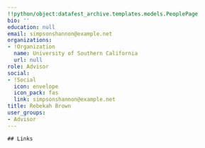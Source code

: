 ```yaml
---
!!python/object:datafest_archive.templates.models.PeoplePage
bio: ''
education: null
email: simpsonshannon@example.net
organizations:
- !Organization
  name: University of Southern California
  url: null
role: Advisor
social:
- !Social
  icon: envelope
  icon_pack: fas
  link: simpsonshannon@example.net
title: Rebekah Brown
user_groups:
- Advisor
---
```


    ## Links
    
